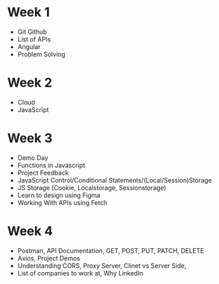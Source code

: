 # Week 1

- Git Github
- List of APIs
- Angular
- Problem Solving

# Week 2

- Cloud
- JavaScript

# Week 3

- Demo Day
- Functions in Javascript
- Project Feedback
- JavaScript Control/Conditional Statements/(Local/Session)Storage
- JS Storage (Cookie, Localstorage, Sessionstorage)
- Learn to design using Figma
- Working With APIs using Fetch

# Week 4

- Postman, API Documentation, GET, POST, PUT, PATCH, DELETE
- Axios, Project Demos
- Understanding CORS, Proxy Server, Clinet vs Server Side, 
- List of companies to work at, Why LinkedIn

